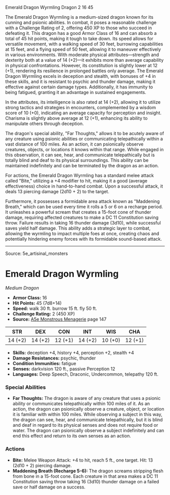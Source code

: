 <MonsterName/>Emerald Dragon Wyrmling</MonsterName>
<CreatureType/>Dragon</CreatureType>
<CR/>2</CR>
<AC/>16</AC>
<HP/>45</HP>
<summary>The Emerald Dragon Wyrmling is a medium-sized dragon known for its cunning and psionic abilities. In combat, it poses a reasonable challenge with a Challenge Rating of 2, offering 450 XP to those who succeed in defeating it. This dragon has a good Armor Class of 16 and can absorb a total of 45 hit points, making it tough to take down. Its speed allows for versatile movement, with a walking speed of 30 feet, burrowing capabilities at 15 feet, and a flying speed of 50 feet, allowing it to maneuver effectively in various environments. With moderate physical attributes—strength and dexterity both at a value of 14 (+2)—it exhibits more than average capability in physical confrontations. However, its constitution is slightly lower at 12 (+1), rendering its resilience in prolonged battles only average. The Emerald Dragon Wyrmling excels in deception and stealth, with bonuses of +4 in these skills, and it is resistant to psychic and thunder damage, making it effective against certain damage types. Additionally, it has immunity to being fatigued, granting it an advantage in sustained engagements. </summary>

<detail>

In the attributes, its intelligence is also rated at 14 (+2), allowing it to utilize strong tactics and strategies in encounters, complemented by a wisdom score of 10 (+0), indicating an average capacity for perception and insight. Charisma is slightly above average at 12 (+1), enhancing its ability to manipulate others through deception.

The dragon's special ability, "Far Thoughts," allows it to be acutely aware of any creature using psionic abilities or communicating telepathically within a vast distance of 100 miles. As an action, it can psionically observe creatures, objects, or locations it knows within that range. While engaged in this observation, it can see, hear, and communicate telepathically but is totally blind and deaf to its physical surroundings. This ability can be maintained indefinitely and can be terminated by the dragon as an action. 

For actions, the Emerald Dragon Wyrmling has a standard melee attack called "Bite," utilizing a +4 modifier to hit, making it a good (average effectiveness) choice in hand-to-hand combat. Upon a successful attack, it deals 13 piercing damage (2d10 + 2) to the target. 

Furthermore, it possesses a formidable area attack known as "Maddening Breath," which can be used every time it rolls a 5 or 6 on a recharge period. It unleashes a powerful scream that creates a 15-foot cone of thunder damage, requiring affected creatures to make a DC 11 Constitution saving throw. Failure results in taking 16 thunder damage (3d10), while successful saves yield half damage. This ability adds a strategic layer to combat, allowing the wyrmling to impact multiple foes at once, creating chaos and potentially hindering enemy forces with its formidable sound-based attack.</detail>



---

Source: 5e_artisinal_monsters

# Emerald Dragon Wyrmling

*Medium* *Dragon*

- **Armor Class:** 16
- **Hit Points:** 45 (7d8+14)
- **Speed:** walk 30 ft. burrow 15 ft. fly 50 ft.
- **Challenge Rating:** 2 (450 XP)
- **Source:** [A5e Monstrous Menagerie](https://enpublishingrpg.com/products/level-up-monstrous-menagerie-a5e) page 147

| STR | DEX | CON | INT | WIS | CHA |
| --- | --- | --- | --- | --- | --- |
| 14 (+2) | 14 (+2) | 12 (+1) | 14 (+2) | 10 (+0) | 12 (+1) |

- **Skills:** deception +4, history +4, perception +2, stealth +4
- **Damage Resistances:** psychic, thunder
- **Condition Immunities:** fatigue
- **Senses:** darkvision 120 ft., passive Perception 12
- **Languages:** Deep Speech, Draconic, Undercommon, telepathy 120 ft.

### Special Abilities

- **Far Thoughts:** The dragon is aware of any creature that uses a psionic ability or communicates telepathically within 100 miles of it. As an action, the dragon can psionically observe a creature, object, or location it is familiar with within 100 miles. While observing a subject in this way, the dragon can see, hear, and communicate telepathically, but it is blind and deaf in regard to its physical senses and does not require food or water. The dragon can psionically observe a subject indefinitely and can end this effect and return to its own senses as an action.

### Actions

- **Bite:** Melee Weapon Attack: +4 to hit, reach 5 ft., one target. Hit: 13 (2d10 + 2) piercing damage.
- **Maddening Breath (Recharge 5-6):** The dragon screams  stripping flesh from bone in a 15-foot cone. Each creature in that area makes a DC 11 Constitution saving throw  taking 16 (3d10) thunder damage on a failed save or half damage on a success.




